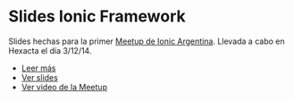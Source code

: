 Slides Ionic Framework
=============

Slides hechas para la primer [Meetup de Ionic Argentina](http://www.meetup.com/Ionic-Argentina/). Llevada a cabo en Hexacta el día 3/12/14.

* [Leer más](http://www.hexacta.com/2014/12/12/speaking-of-ionic-framework-expert-talks-in-hexacta/)
* [Ver slides](http://keepe.rs/projects/ionic-presentation)
* [Ver video de la Meetup](https://www.youtube.com/watch?v=lLcK59bcXR0)
